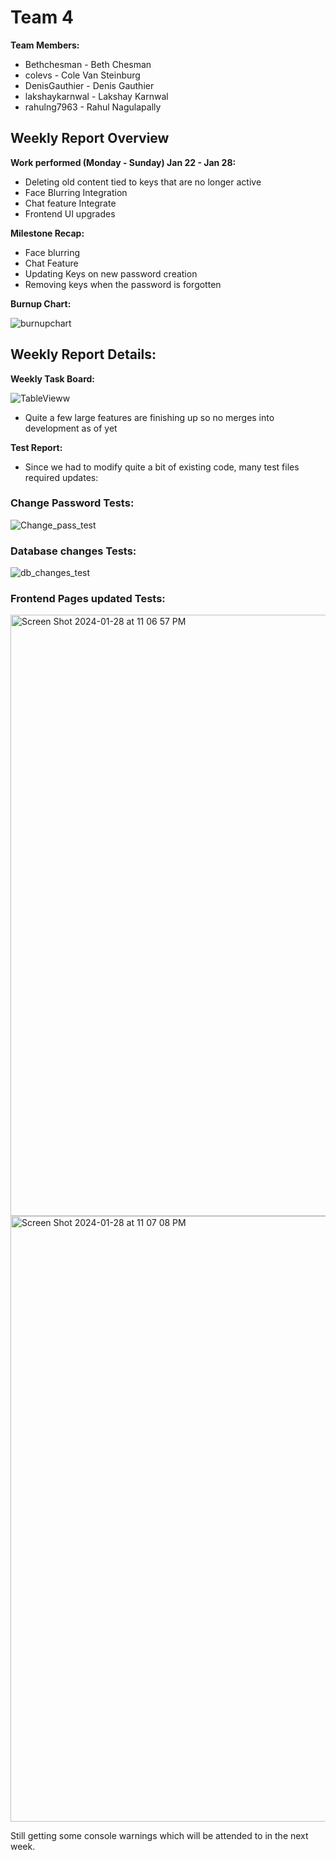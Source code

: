 # Team 4
**Team Members:**
* Bethchesman - Beth Chesman
* colevs - Cole Van Steinburg
* DenisGauthier - Denis Gauthier
* lakshaykarnwal - Lakshay Karnwal
* rahulng7963 - Rahul Nagulapally

## Weekly Report Overview
**Work performed (Monday - Sunday) Jan 22 - Jan 28:**
* Deleting old content tied to keys that are no longer active
* Face Blurring Integration
* Chat feature Integrate
* Frontend UI upgrades 

**Milestone Recap:** 
* Face blurring
* Chat Feature
* Updating Keys on new password creation
* Removing keys when the password is forgotten 

**Burnup Chart:**

![burnupchart](https://github.com/COSC-499-W2023/year-long-project-team-4/assets/52676747/a5067f53-e8b9-475b-abec-8720a4df5956)


## Weekly Report Details:

**Weekly Task Board:**

![TableVieww](https://github.com/COSC-499-W2023/year-long-project-team-4/assets/52676747/eb7a91fb-d793-436e-8ce0-3d6e0e8e99fe)


* Quite a few large features are finishing up so no merges into development as of yet  

**Test Report:**
* Since we had to modify quite a bit of existing code, many test files required updates:
### Change Password Tests:
![Change_pass_test](https://github.com/COSC-499-W2023/year-long-project-team-4/assets/52676747/bb2d1bcd-7240-419e-8f1d-c7f1669c0c94)

### Database changes Tests:
![db_changes_test](https://github.com/COSC-499-W2023/year-long-project-team-4/assets/52676747/cf3b2528-4c78-4121-bb47-4c5b1d475fdd)

### Frontend Pages updated Tests:

<img width="962" alt="Screen Shot 2024-01-28 at 11 06 57 PM" src="https://github.com/COSC-499-W2023/year-long-project-team-4/assets/60047109/dd20642c-09fe-47e9-8d7f-cac0c49e9998">

<img width="969" alt="Screen Shot 2024-01-28 at 11 07 08 PM" src="https://github.com/COSC-499-W2023/year-long-project-team-4/assets/60047109/fd4de2ed-e509-42b1-8e2d-d279a2cab463">

Still getting some console warnings which will be attended to in the next week.







